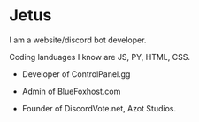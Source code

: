 # Jetus

I am a website/discord bot developer.

Coding landuages I know are JS, PY, HTML, CSS.

- Developer of ControlPanel.gg

- Admin of BlueFoxhost.com

- Founder of DiscordVote.net, Azot Studios.
